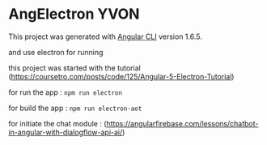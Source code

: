 # AngElectron YVON

This project was generated with [Angular CLI](https://github.com/angular/angular-cli) version 1.6.5.

and use electron for running

this project was started with the tutorial (https://coursetro.com/posts/code/125/Angular-5-Electron-Tutorial)

for run the app :
`
npm run electron 
`

for build the app :
`
npm run electron-aot
`

for initiate the chat module : 
(https://angularfirebase.com/lessons/chatbot-in-angular-with-dialogflow-api-ai/)
